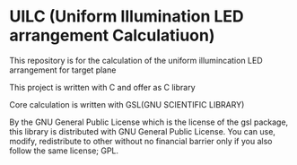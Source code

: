 # UILC (**U**niform **I**llumination **L**ED arrangement **C**alculatiuon)
This repository is for the calculation of the uniform illumincation LED arrangement for target plane

This project is written with C and offer as C library

Core calculation is written with GSL(GNU SCIENTIFIC LIBRARY)

By the GNU General Public License which is the license of the gsl package, this library is distributed with GNU General Public License.
You can use, modify, redistribute to other without no financial barrier only if you also follow the same license; GPL.
 

